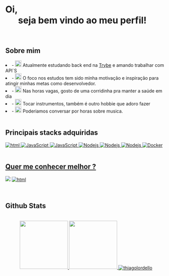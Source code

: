 <h1>Oi,<br> &nbsp &nbsp &nbsp seja bem vindo ao meu perfil!</h1>
<br>
<h2>Sobre mim</h2>
<div align="center" dir="auto">
  <div align="left" dir="auto">
    <li>- <g-emoji class="g-emoji" alias="telescope" fallback-src="https://github.githubassets.com/images/icons/emoji/unicode/1f52d.png"><img class="emoji" alt="telescope" height="20" width="20" src="https://github.githubassets.com/images/icons/emoji/unicode/1f52d.png"></g-emoji> Atualmente estudando back end na <a href="https://betrybe.com" rel="nofollow">Trybe</a> e amando trabalhar com API`S </li>
    <li>- <g-emoji class="g-emoji" alias="smile" fallback-src="https://github.githubassets.com/images/icons/emoji/unicode/1f604.png"><img class="emoji" alt="smile" height="20" width="20" src="https://github.githubassets.com/images/icons/emoji/unicode/1f4bc.png?v8"></g-emoji> O foco nos estudos tem sido minha motivação e inspiração para atingir minhas metas como desenvolvedor. </li>
    <li>- <g-emoji class="g-emoji" alias="seedling" fallback-src="https://github.githubassets.com/images/icons/emoji/unicode/1f3c3.png?v8"><img class="emoji" alt="seedling" height="20" width="20" src="https://github.githubassets.com/images/icons/emoji/unicode/1f3c3.png?v8"></g-emoji> Nas horas vagas, gosto de uma corridinha pra manter a saúde em dia</li>
    <li>- <g-emoji class="g-emoji" alias="smile" fallback-src="https://github.githubassets.com/images/icons/emoji/unicode/1f3bc.png?v8"><img class="emoji" alt="smile" height="20" width="20" src="https://github.githubassets.com/images/icons/emoji/unicode/1f3bc.png?v8"></g-emoji> Tocar instrumentos, também é outro hobbie que adoro fazer </li>
    <li>- <g-emoji class="g-emoji" alias="speech_balloon" fallback-src="https://github.githubassets.com/images/icons/emoji/unicode/1f4ac.png"><img class="emoji" alt="speech_balloon" height="20" width="20" src="https://github.githubassets.com/images/icons/emoji/unicode/1f4ac.png"></g-emoji> Poderiamos conversar por horas sobre musica.</li>
     </div>
</div>
<br> 

<h2>Principais stacks adquiridas</h2>

<a href="[Link perfil no html]"><img alt="html" src="https://img.shields.io/badge/HTML5-E34F26?style=for-the-badge&logo=html5&logoColor=white" />
<a href="[Link perfil no JavaScript]"><img alt="JavaScript" src="https://img.shields.io/badge/JavaScript-323330?style=for-the-badge&logo=javascript&logoColor=F7DF1E" />
<a href="[Link perfil no JavaScript]"><img alt="JavaScript" src="https://img.shields.io/badge/MySQL-005C84?style=for-the-badge&logo=mysql&logoColor=white" /> 
<a href="[Link perfil no Nodejs]"><img alt="Nodejs" src="https://img.shields.io/badge/Node.js-339933?style=for-the-badge&logo=nodedotjs&logoColor=white" />
  <a href="[Link perfil no Nodejs]"><img alt="Nodejs" src="https://img.shields.io/badge/GitHub-100000?style=for-the-badge&logo=github&logoColor=white" />
<a href="[Link perfil no Nodejs]"><img alt="Nodejs" src="https://img.shields.io/badge/Sequelize-52B0E7?style=for-the-badge&logo=Sequelize&logoColor=white" /> <a href="[Link perfil no Docker]"><img alt="Docker" src="https://img.shields.io/badge/Docker-2CA5E0?style=for-the-badge&logo=docker&logoColor=white" />
<br> <br> 

<h2>Quer me conhecer melhor ?</h2>
 <p data-sourcepos="46:1-47:141" dir="auto"><a href="https://github.com/thiagolordello/"></a><a href="https://www.linkedin.com/in/thiago-lordello-b3418aaa/" rel="nofollow"><img src="https://camo.githubusercontent.com/c00f87aeebbec37f3ee0857cc4c20b21fefde8a96caf4744383ebfe44a47fe3f/68747470733a2f2f696d672e736869656c64732e696f2f62616467652f2d4c696e6b6564496e2d2532333030373742353f7374796c653d666f722d7468652d6261646765266c6f676f3d6c696e6b6564696e266c6f676f436f6c6f723d7768697465" data-canonical-src="https://img.shields.io/badge/-LinkedIn-%230077B5?style=for-the-badge&amp;logo=linkedin&amp;logoColor=white" style="max-width: 100%;"></a>
<a href="/thiagolordello/thiagolordello/blob/main/[Link perfil no html]"><img alt="html" src="https://camo.githubusercontent.com/be08f7a1c998ec3e477fd0d3cc0e7fa39255cce4e77daf537e80c0f33e4d87d0/68747470733a2f2f696d672e736869656c64732e696f2f62616467652f4d6963726f736f66745f4f75746c6f6f6b2d3030373844343f7374796c653d666f722d7468652d6261646765266c6f676f3d6d6963726f736f66742d6f75746c6f6f6b266c6f676f436f6c6f723d7768697465" data-canonical-src="https://img.shields.io/badge/Microsoft_Outlook-0078D4?style=for-the-badge&amp;logo=microsoft-outlook&amp;logoColor=white" style="max-width: 100%;">     
</a>   
</p> <br>
  
<h2>Github Stats</h2>
 <div align="center">
   
  <br>
  <tr>
    <td>
  <a href="https://github.com/thiagolordello">
    <a href =" https://github.com/anuraghazra/github-readme-stats ">
  <img  height="150em" src ="https://github-readme-stats.vercel.app/api?username=thiagolordello&show_icons=true&theme=tokyonight" style="max-width: 100%;"/>
 </a>
  </a>
</td>
    <td>
  <a href="https://github.com/thiagolordello">
     <img height="150em" src ="https://github-readme-stats.vercel.app/api/top-langs/?username=thiagolordello&langs_count=8&layout=compact&theme=tokyonight" style="max-width: 50%;"/>
 </a>
 <a target="_blank" rel="noopener noreferrer" href="https://camo.githubusercontent.com/beee4b08ec1e67a8809b8620862e8139d199be34696e48a1b92355cd4a980f01/68747470733a2f2f6769746875622d726561646d652d73746174732e76657263656c2e6170702f6170692f746f702d6c616e67732f3f757365726e616d653d6a6f686e617461732d68656e7269717565266c61796f75743d636f6d70616374267468656d653d677261797768697465267469746c655f636f6c6f723d323638626432"><img align="center" src="https://camo.githubusercontent.com/beee4b08ec1e67a8809b8620862e8139d199be34696e48a1b92355cd4a980f01/68747470733a2f2f6769746875622d726561646d652d73746174732e76657263656c2e6170702f6170692f746f702d6c616e67732f3f757365726e616d653d6a6f686e617461732d68656e7269717565266c61796f75743d636f6d70616374267468656d653d677261797768697465267469746c655f636f6c6f723d323638626432" alt="thiagolordello" data-canonical-src="https://github-readme-stats.vercel.app/api/top-langs/?username=thiagolordello&amp;layout=compact&amp;theme=graywhite&amp;title_color=268bd2" style="max-width: 100%;"></a>     
</td>
  </tr>
 </div>  
 
